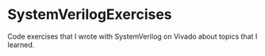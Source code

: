 # SystemVerilogExercises
Code exercises that I wrote with SystemVerilog on Vivado about topics that I learned.
